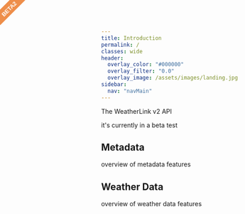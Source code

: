 ```yaml
---
title: Introduction
permalink: /
classes: wide
header:
  overlay_color: "#000000"
  overlay_filter: "0.0"
  overlay_image: /assets/images/landing.jpg
sidebar:
  nav: "navMain"
---
```


The WeatherLink v2 API

it's currently in a beta test

## Metadata

overview of metadata features

## Weather Data

overview of weather data features

<style>
  body:after{
  content: "beta2";
  position: fixed;
  width: 80px;
  height: 25px;
  background: #EE8E4A;
  top: 7px;
  left: -20px;
  text-align: center;
  font-size: 13px;
  font-family: sans-serif;
  text-transform: uppercase;
  font-weight: bold;
  color: #fff;
  line-height: 27px;
  -ms-transform:rotate(-45deg);
  -webkit-transform:rotate(-45deg);
  transform:rotate(-45deg);
  z-index: 1000;
}
</style>
